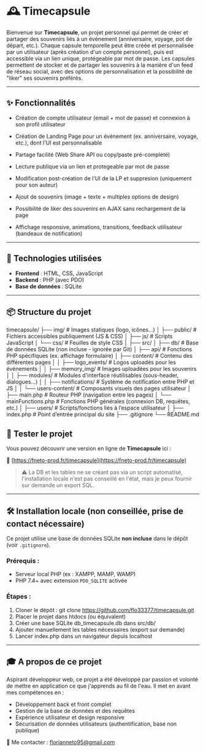 # 🕰️ Timecapsule

Bienvenue sur **Timecapsule**, un projet personnel qui permet de créer et partager des souvenirs liés à un événement (anniversaire, voyage, pot de départ, etc.).
Chaque capsule temporelle peut être créée et personnalisée par un utilisateur (après création d'un compte personnel), puis est accessible via un lien unique, protégeable par mot de passe.
Les capsules permettent de stocker et de partager les souvenirs à la manière d'un feed de réseau social, avec des options de personnalisation et la possibilité de "liker" ses souvenirs préférés. 

---

## ✨ Fonctionnalités

- Création de compte utilisateur (email + mot de passe) et connexion à son profil utilisateur
- Création de Landing Page pour un événement (ex. anniversaire, voyage, etc.), dont l'UI est personnalisable
- Partage facilité (Web Share API ou copy/paste pré-complété)
- Lecture publique via un lien et protegeable par mot de passe
- Modification post-création de l'UI de la LP et suppresion (uniquement pour son auteur)
- Ajout de souvenirs (image + texte + multiples options de design)
- Possibilité de liker des souvenirs en AJAX sans rechargement de la page

- Affichage responsive, animations, transitions, feedback utilisateur (bandeaux de notification) 

---

## 🧰 Technologies utilisées

- **Frontend** : HTML, CSS, JavaScript
- **Backend** : PHP (avec PDO)
- **Base de données** : SQLite

---

## 📦 Structure du projet

timecapsule/
├── img/                         # Images statiques (logo, icônes...)
│
├── public/                      # Fichiers accessibles publiquement (JS & CSS)
│   ├── js/                      # Scripts JavaScript
│   └── css/                     # Feuilles de style CSS
│
├── src/
│   ├── db/                      # Base de données SQLite (non incluse - ignorée par Git)
│   ├── api/                     # Fonctions PHP spécifiques (ex. affichage formulaire)
│   ├── content/                 # Contenu des différentes pages
│   │   ├── logo_events/         # Logos uploadés pour les événements
│   │   ├── memory_img/          # Images uploadées pour les souvenirs
│   │   ├── modules/             # Modules d'interface réutilisables (sous-header, dialogues...)
│   │   ├── notifications/       # Système de notification entre PHP et JS
│   │   └── users-content/       # Composants visuels des pages utilisateur
│   ├── main.php                 # Routeur PHP (navigation entre les pages)
│   └── mainFunctions.php        # Fonctions PHP générales (connexion DB, requêtes, etc.)
│
├── users/                       # Scripts/fonctions liés à l’espace utilisateur
│
├── index.php                    # Point d’entrée principal du site
├── .gitignore
└── README.md


## 🚀 Tester le projet

Vous pouvez découvrir une version en ligne de **Timecapsule** ici :

🔗 [https://fneto-prod.fr/timecapsule](https://fneto-prod.fr/timecapsule)

> ⚠️ La DB et les tables ne se créant pas via un script automatisé, l'installation locale n'est pas conseillé en l'état, mais je peux fournir sur demande un export SQL.

---

## 🛠️ Installation locale (non conseillée, prise de contact nécessaire)

Ce projet utilise une base de données SQLite **non incluse** dans le dépôt (voir `.gitignore`).

### Prérequis :
- Serveur local PHP (ex : XAMPP, MAMP, WAMP)
- PHP 7.4+ avec extension `PDO_SQLITE` activée

### Étapes :
1. Cloner le dépôt : git clone https://github.com/flo33377/timecapsule.git
2. Placer le projet dans htdocs (ou équivalent)
3. Créer une base SQLite db_timecapsule.db dans src/db/
4. Ajouter manuellement les tables nécessaires (export sur demande)
5. Lancer index.php dans un navigateur depuis localhost

---

## 🎓 A propos de ce projet
Aspirant développeur web, ce projet a été développé par passion et volonté de mettre en application ce que j'apprends au fil de l'eau.
Il met en avant mes compétences en :

- Développement back et front complet
- Gestion de la base de données et des requêtes
- Expérience utilisateur et design responsive
- Sécurisation de données utilisateurs (authentification, base non publique)

📧 Me contacter : florianneto95@gmail.com
